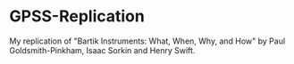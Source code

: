 # GPSS-Replication
My replication of "Bartik Instruments: What, When, Why, and How" by Paul Goldsmith-Pinkham, Isaac Sorkin and Henry Swift.
